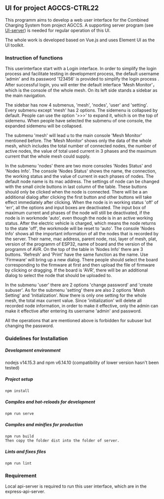 ## UI for project AGCCS-CTRL22

This programm aims to develop a web user interface for the Combined Charging System from project AGCCS. A supporting server program (see [UI-server](https://github.com/AGCCS/UI-server)) is needed for regular operation of this UI.

The whole work is developed based on Vue.js and uses Element UI as the UI toolkit.

### Instruction of functions
This userinterface start with a Login interface. In order to simplify the login process and facilitate testing in development process, the default username 'admin' and its password '123456' is provided to simplify the login process . After successful login, you will enter the default interface 'Mesh Monitor'， which is the console of the whole mesh. On its left side stands a sidebar as the main navigation.

The sidebar has now 4 submenus, 'mesh', 'nodes', 'user' and 'setting'. Every submenu except 'mesh' has 2 options. The sidemenu is collapsed by default. People can use the option '>>>' to expand it, which is on the top of sidemenu. When people have selected the submenu of one console, the expanded sidemenu will be collapsed.

The submenu 'mesh' will lead u to the main console 'Mesh Monitor' mentioned before. The 'Mesh Monitor' shows only the data of the whole mesh, which includes the total number of connected nodes, the number of active nodes, the value of total used current in 3 phases and the maximum current that the whole mesh could supply.

In the submenu 'nodes' there are two more consoles 'Nodes Status' and 'Nodes Info'. The console 'Nodes Status' shows the name, the connection, the working status and the value of current in each phases of nodes. The default node name is its mac address. The settings of node can be changed with the small circle buttons in last column of the table. These buttons should only be clicked when the node is connected. There will be a an additional dialog after clicking the first button and other buttons will take effect immediately after clicking. When the node is in working status 'off' of 'err', all the options and input boxes are deactivated. The input box of maximum current and phases of the node will still be deactivated, if the node is in workmode 'auto', even though the node is in an active working status. After the electric vehicle is charged, which means the node returns to the state 'off', the workmode will be reset to 'auto'. The console 'Nodes Info' shows all the important information of all the nodes that is recorded by the server. Their name, mac address, parent node, rssi, layer of mesh, plat, version of the programm of ESP32, name of board and the version of the programm of AVR. On the top of the table in 'Nodes Info' there are 3 buttons. 'Refresh' and 'Print' have the same function as the name. Use 'Firmware' will bring up a new dialog. There people should select the board corresponding to the firmware at first and then upload the file of firmware by clicking or dragging. If the board is 'AVR', there will be an additional dialog to select the node that should be uploaded to.

In the submenu 'user' there are 2 options 'change password' and 'create subuser'. As for the submenu 'setting' there are also 2 options 'Mesh Setting' and 'Initialization'. Now there is only one setting for the whole mesh, the total max current value. Since 'initialization' will delete all recorded node information, in order to make it effective, only the admin can make it effective after entering its username 'admin' and password.

All the operations that are mentioned above is forbidden for subuser but changing the password.

### Guidelines for Installation


##### Development environment
nodejs v14.15.3 and npm v6.14.10 (compatibility of lower version hasn't been tested)

##### Project setup
```
npm install
```

##### Compiles and hot-reloads for development
```
npm run serve
```
##### Compiles and minifies for production
```
npm run build
Then copy the folder dist into the folder of server.
```
##### Lints and fixes files
```
npm run lint
```

### Requirement
Local api-server is required to run this user interface, which are in the express-api-server.
